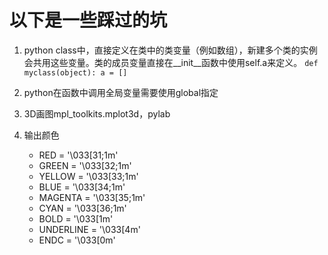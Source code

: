 # 以下是一些踩过的坑
1. python class中，直接定义在类中的类变量（例如数组），新建多个类的实例会共用这些变量。类的成员变量直接在__init__函数中使用self.a来定义。
`def myclass(object):
  a = []
`
2. python在函数中调用全局变量需要使用global指定
3. 3D画图mpl_toolkits.mplot3d，pylab
4. 输出颜色

    - RED       = '\033[31;1m'
    - GREEN     = '\033[32;1m'
    - YELLOW    = '\033[33;1m'
    - BLUE      = '\033[34;1m'
    - MAGENTA   = '\033[35;1m'
    - CYAN      = '\033[36;1m'
    - BOLD      = '\033[1m'
    - UNDERLINE = '\033[4m'
    - ENDC      = '\033[0m'
